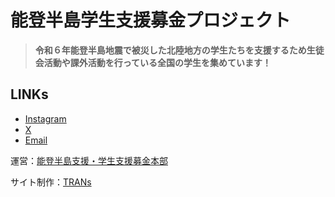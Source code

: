 # 能登半島学生支援募金プロジェクト

> **令和６年能登半島地震で被災した北陸地方の学生たちを支援するため生徒会活動や課外活動を行っている全国の学生を集めています！**

## LINKs
- [Instagram](https://www.instagram.com/noto.studentsfund2024/)
- [X](https://twitter.com/hukkobokinbystu)
- [Email](mailto:hukko.boki.gakusei24@gmail.com)

運営：[能登半島支援・学生支援募金本部](https://noto-support.vercel.app/)

サイト制作：[TRANs](https://dev-trans.github.io/)
